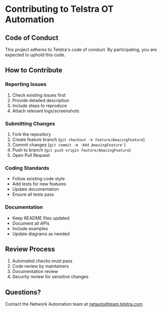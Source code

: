 # Contributing to Telstra OT Automation

## Code of Conduct
This project adheres to Telstra's code of conduct. By participating, you are expected to uphold this code.

## How to Contribute

### Reporting Issues
1. Check existing issues first
2. Provide detailed description
3. Include steps to reproduce
4. Attach relevant logs/screenshots

### Submitting Changes
1. Fork the repository
2. Create feature branch (`git checkout -b feature/AmazingFeature`)
3. Commit changes (`git commit -m 'Add AmazingFeature'`)
4. Push to branch (`git push origin feature/AmazingFeature`)
5. Open Pull Request

### Coding Standards
- Follow existing code style
- Add tests for new features
- Update documentation
- Ensure all tests pass

### Documentation
- Keep README files updated
- Document all APIs
- Include examples
- Update diagrams as needed

## Review Process
1. Automated checks must pass
2. Code review by maintainers
3. Documentation review
4. Security review for sensitive changes

## Questions?
Contact the Network Automation team at netauto@team.telstra.com
